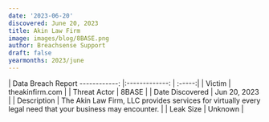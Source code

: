 ```yaml
---
date: '2023-06-20'
discovered: June 20, 2023
title: Akin Law Firm
image: images/blog/8BASE.png
author: Breachsense Support
draft: false
yearmonths: 2023/june
---
```



| Data Breach Report
------------:     |:-------------:    | :-----:|
| Victim      | theakinfirm.com      | 
| Threat Actor      | 8BASE      | 
| Date Discovered      | Jun 20, 2023      | 
| Description      | The Akin Law Firm, LLC provides services for virtually every legal need that your business may encounter.      | 
| Leak Size      | Unknown      | 


